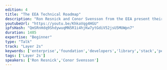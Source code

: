 ```yaml
---
edition: 4
title: "The EEA Technical Roadmap"
description: "Ron Resnick and Conor Svensson from the EEA present their technical Roadmap."
youtubeUrl: "https://youtu.be/KhkaVqg4HGU"
ipfsHash: "QmSRnHdq9ShdywuqMN5R1i4hjKw7ytGdiV52jsU5MUWpn7"
duration: 1485
expertise: "Beginner"
type: "Talk"
track: "Layer 2s"
keywords: ['enterprise','foundation','developers','library','stack','permissions','json-rpc','impact']
tags: ['Layer 2s']
speakers: ['Ron Resnick','Conor Svensson']
---
```

